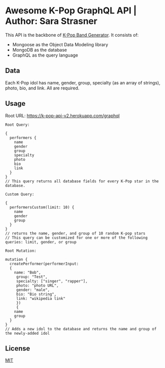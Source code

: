 # Awesome K-Pop GraphQL API | Author: Sara Strasner

This API is the backbone of [K-Pop Band Generator](https://k-pop-band-generator.pages.dev/). It consists of:

- Mongoose as the Object Data Modeling library
- MongoDB as the database
- GraphQL as the query language

## Data

Each K-Pop idol has name, gender, group, specialty (as an array of strings), photo, bio, and link. All are required.

## Usage

Root URL: https://k-pop-api-v2.herokuapp.com/graphql

```
Root Query:

{
  performers {
    name
    gender
    group
    specialty
    photo
    bio
    link
  }
}
// This query returns all database fields for every K-Pop star in the database.
```

```
Custom Query:

{
  performersCustom(limit: 10) {
    name
    gender
    group
  }
}
// returns the name, gender, and group of 10 random K-pop stars
// This query can be customized for one or more of the following queries: limit, gender, or group
```

```
Root Mutation:

mutation {
  createPerformer(performerInput:
  {
    name: "Bob",
     group: "Test",
     specialty: ["singer", "rapper"],
     photo: "photo URL",
     gender: "male",
     bio: "Bio string",
     link: "wikipedia link"
     })
     {
    name
    group
  }
}
// Adds a new idol to the database and returns the name and group of the newly-added idol
```

## License

[MIT](https://choosealicense.com/licenses/mit/)
